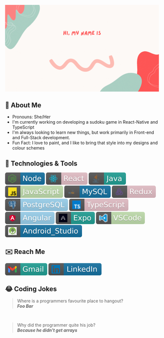 ![image](images/Programmer(noun).gif)

## 🌱  **About Me** 
- Pronouns: She/Her
- I'm currently working on developing a sudoku game in React-Native and TypeScript
- I'm always looking to learn new things, but work primarily in Front-end and Full-Stack development.
- Fun Fact: I love to paint, and I like to bring that style into my designs and colour schemes

## 🔧  **Technologies & Tools**
 ![image](images/node.svg)
![image](images/react.svg) ![image](images/java.svg) 
![image](images/javascript.svg) ![image](images/mysql.svg) ![image](images/redux.svg) ![image](images/postgresql.svg)
 ![image](images/typescript.svg)![image](images/angular.svg)
![image](images/expoDev.svg) ![image](images/visual_studio_code.svg) ![image](images/androidStudio.svg)


## ✉️  **Reach Me**
 [![name](images/gmail.svg)](mailto:whitneydluhosh@gmail.com)
 [![name](images/linkedIn.svg)](https://www.linkedin.com/in/whitney-dluhosh-40934a165)

## 😂  **Coding Jokes**
>Where is a programmers favourite place to hangout?<br/>***Foo Bar***

<br/>

>Why did the programmer quite his job?<br/>***Because he didn't get arrays***